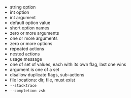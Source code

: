 - string option
- int option 
- int argument
- default option value 
- short option names
- zero or more arguments
- one or more arguments
- zero or more options
- repeated actions
- nested actions
- usage message
- one of set of values, each with its own flag, last one wins
- argument is one of a set
- disallow duplicate flags, sub-actions
- file locations: dir, file, must exist
- `--stacktrace`
- `--completion zsh`
